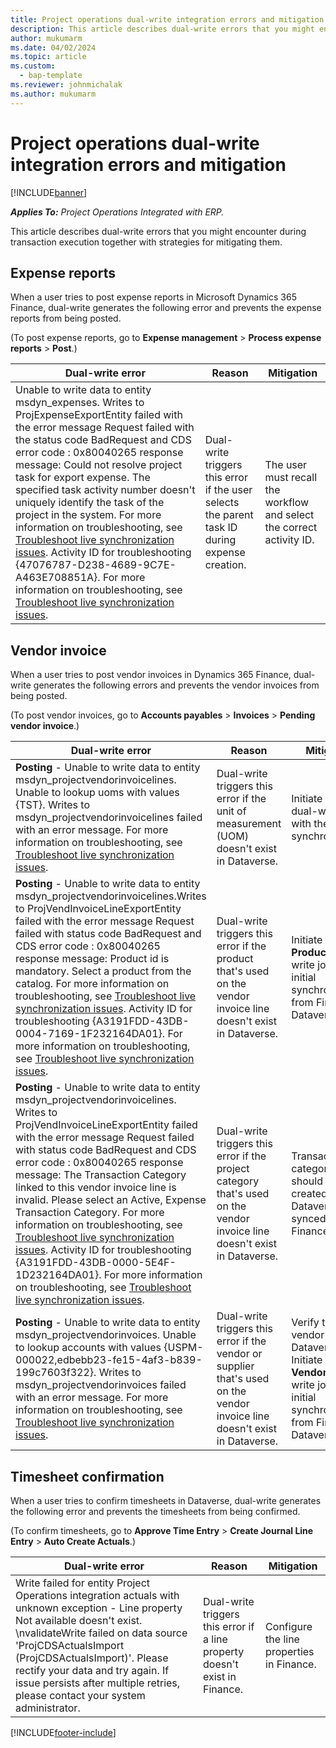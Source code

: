 ```yaml
---
title: Project operations dual-write integration errors and mitigation
description: This article describes dual-write errors that you might encounter during transaction execution together with strategies for mitigating them.
author: mukumarm
ms.date: 04/02/2024
ms.topic: article
ms.custom: 
  - bap-template
ms.reviewer: johnmichalak
ms.author: mukumarm
---
```


# Project operations dual-write integration errors and mitigation

[!INCLUDE[banner](../includes/banner.md)]

_**Applies To:** Project Operations Integrated with ERP._

This article describes dual-write errors that you might encounter during transaction execution together with strategies for mitigating them.

## Expense reports

When a user tries to post expense reports in Microsoft Dynamics 365 Finance, dual-write generates the following error and prevents the expense reports from being posted.

(To post expense reports, go to **Expense management** \> **Process expense reports** \> **Post**.)

| Dual-write error | Reason | Mitigation |
|------------------|--------|------------|
| Unable to write data to entity msdyn\_expenses. Writes to ProjExpenseExportEntity failed with the error message Request failed with the status code BadRequest and CDS error code : 0x80040265 response message: Could not resolve project task for export expense. The specified task activity number doesn't uniquely identify the task of the project in the system. For more information on troubleshooting, see [Troubleshoot live synchronization issues](https://go.microsoft.com/fwlink/?linkid=2244045). Activity ID for troubleshooting \{47076787-D238-4689-9C7E-A463E708851A\}. For more information on troubleshooting, see [Troubleshoot live synchronization issues](https://go.microsoft.com/fwlink/?linkid=2244045). | Dual-write triggers this error if the user selects the parent task ID during expense creation. | The user must recall the workflow and select the correct activity ID. |

## Vendor invoice

When a user tries to post vendor invoices in Dynamics 365 Finance, dual-write generates the following errors and prevents the vendor invoices from being posted.

(To post vendor invoices, go to **Accounts payables** \> **Invoices** \> **Pending vendor invoice**.)

| Dual-write error | Reason | Mitigation |
|------------------|--------|------------|
| **Posting** - Unable to write data to entity msdyn\_projectvendorinvoicelines. Unable to lookup uoms with values \{TST\}. Writes to msdyn_projectvendorinvoicelines failed with an error message. For more information on troubleshooting, see [Troubleshoot live synchronization issues](https://go.microsoft.com/fwlink/?linkid=2244045). | Dual-write triggers this error if the unit of measurement (UOM) doesn't exist in Dataverse. | Initiate the **UOM** dual-write job with the initial synchronization. |
| **Posting** - Unable to write data to entity msdyn\_projectvendorinvoicelines.Writes to ProjVendInvoiceLineExportEntity failed with the error message Request failed with status code BadRequest and CDS error code : 0x80040265 response message: Product id is mandatory. Select a product from the catalog. For more information on troubleshooting, see [Troubleshoot live synchronization issues](https://go.microsoft.com/fwlink/?linkid=2244045). Activity ID for troubleshooting \{A3191FDD-43DB-0004-7169-1F232164DA01\}. For more information on troubleshooting, see [Troubleshoot live synchronization issues](https://go.microsoft.com/fwlink/?linkid=2244045). | Dual-write triggers this error if the product that's used on the vendor invoice line doesn't exist in Dataverse. | Initiate the **Products** dual-write job with initial synchronization from Finance to Dataverse. |
| **Posting** - Unable to write data to entity msdyn\_projectvendorinvoicelines. Writes to ProjVendInvoiceLineExportEntity failed with the error message Request failed with status code BadRequest and CDS error code : 0x80040265 response message: The Transaction Category linked to this vendor invoice line is invalid. Please select an Active, Expense Transaction Category. For more information on troubleshooting, see [Troubleshoot live synchronization issues](https://go.microsoft.com/fwlink/?linkid=2244045). Activity ID for troubleshooting \{A3191FDD-43DB-0000-5E4F-1D232164DA01\}. For more information on troubleshooting, see [Troubleshoot live synchronization issues](https://go.microsoft.com/fwlink/?linkid=2244045). | Dual-write triggers this error if the project category that's used on the vendor invoice line doesn't exist in Dataverse. | Transaction categories should be created in Dataverse and synced with Finance. |
| **Posting** - Unable to write data to entity msdyn\_projectvendorinvoices. Unable to lookup accounts with values \{USPM-000022,edbebb23-fe15-4af3-b839-199c7603f322\}. Writes to msdyn\_projectvendorinvoices failed with an error message. For more information on troubleshooting, see [Troubleshoot live synchronization issues](https://go.microsoft.com/fwlink/?linkid=2244045). | Dual-write triggers this error if the vendor or supplier that's used on the vendor invoice line doesn't exist in Dataverse. | Verify that the vendor exists in Dataverse. Initiate the **Vendors** dual-write job with initial synchronization from Finance to Dataverse. |

## Timesheet confirmation

When a user tries to confirm timesheets in Dataverse, dual-write generates the following error and prevents the timesheets from being confirmed.

(To confirm timesheets, go to **Approve Time Entry** \> **Create Journal Line Entry** \> **Auto Create Actuals**.)

| Dual-write error | Reason | Mitigation |
|------------------|--------|------------|
| Write failed for entity Project Operations integration actuals with unknown exception - Line property Not available doesn't exist. \nvalidateWrite failed on data source 'ProjCDSActualsImport (ProjCDSActualsImport)'. Please rectify your data and try again. If issue persists after multiple retries, please contact your system administrator. | Dual-write triggers this error if a line property doesn't exist in Finance. | Configure the line properties in Finance.|

[!INCLUDE[footer-include](../includes/footer-banner.md)]
